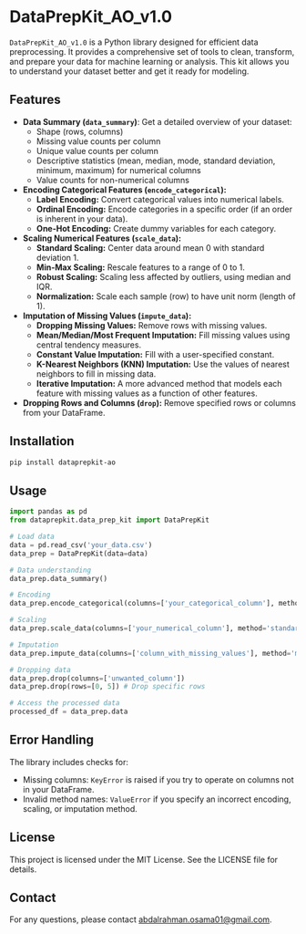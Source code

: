 # DataPrepKit_AO_v1.0

`DataPrepKit_AO_v1.0` is a Python library designed for efficient data preprocessing. It provides a comprehensive set of tools to clean, transform, and prepare your data for machine learning or analysis. This kit allows you to understand your dataset better and get it ready for modeling.

## Features

- **Data Summary (`data_summary`)**:  Get a detailed overview of your dataset:
    - Shape (rows, columns)
    - Missing value counts per column
    - Unique value counts per column
    - Descriptive statistics (mean, median, mode, standard deviation, minimum, maximum) for numerical columns
    - Value counts for non-numerical columns
- **Encoding Categorical Features (`encode_categorical`):**
    - **Label Encoding:** Convert categorical values into numerical labels.
    - **Ordinal Encoding:**  Encode categories in a specific order (if an order is inherent in your data).
    - **One-Hot Encoding:** Create dummy variables for each category.
- **Scaling Numerical Features (`scale_data`):**
    - **Standard Scaling:** Center data around mean 0 with standard deviation 1.
    - **Min-Max Scaling:** Rescale features to a range of 0 to 1. 
    - **Robust Scaling:** Scaling less affected by outliers, using median and IQR.
    - **Normalization:** Scale each sample (row) to have unit norm (length of 1). 
- **Imputation of Missing Values (`impute_data`):**
    - **Dropping Missing Values:** Remove rows with missing values.
    - **Mean/Median/Most Frequent Imputation:** Fill missing values using central tendency measures.
    - **Constant Value Imputation:** Fill with a user-specified constant. 
    - **K-Nearest Neighbors (KNN) Imputation:** Use the values of nearest neighbors to fill in missing data.
    - **Iterative Imputation:** A more advanced method that models each feature with missing values as a function of other features.
- **Dropping Rows and Columns (`drop`):** Remove specified rows or columns from your DataFrame.

## Installation

```bash
pip install dataprepkit-ao
```

## Usage

```python
import pandas as pd
from dataprepkit.data_prep_kit import DataPrepKit

# Load data
data = pd.read_csv('your_data.csv') 
data_prep = DataPrepKit(data=data)

# Data understanding
data_prep.data_summary()

# Encoding 
data_prep.encode_categorical(columns=['your_categorical_column'], method='one-hot')

# Scaling
data_prep.scale_data(columns=['your_numerical_column'], method='standard')

# Imputation
data_prep.impute_data(columns=['column_with_missing_values'], method='mean')

# Dropping data
data_prep.drop(columns=['unwanted_column'])
data_prep.drop(rows=[0, 5]) # Drop specific rows 

# Access the processed data
processed_df = data_prep.data
```

## Error Handling

The library includes checks for:
- Missing columns:  `KeyError` is raised if you try to operate on columns not in your DataFrame.
- Invalid method names: `ValueError` if you specify an incorrect encoding, scaling, or imputation method. 

## License

This project is licensed under the MIT License. See the LICENSE file for details.

## Contact

For any questions, please contact [abdalrahman.osama01@gmail.com](mailto:abdalrahman.osama01@gmail.com). 
